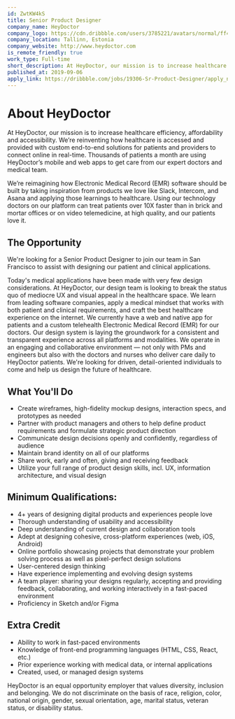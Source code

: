 ```yaml
---
id: ZwtKW4kS
title: Senior Product Designer
company_name: HeyDoctor
company_logo: https://cdn.dribbble.com/users/3785221/avatars/normal/ff439f39839cfc3cd832d9db8e4e975c.png?1562024842
company_location: Tallinn, Estonia
company_website: http://www.heydoctor.com
is_remote_friendly: true
work_type: Full-time
short_description: At HeyDoctor, our mission is to increase healthcare efficiency, affordability and accessibility. We’re reinventing how healthcare is accessed and provided with custom end-to-end solutions for patients and providers to connect...
published_at: 2019-09-06
apply_link: https://dribbble.com/jobs/19306-Sr-Product-Designer/apply_now
---
```


# About HeyDoctor

At HeyDoctor, our mission is to increase healthcare efficiency, affordability and accessibility. We’re reinventing how healthcare is accessed and provided with custom end-to-end solutions for patients and providers to connect online in real-time. Thousands of patients a month are using HeyDoctor’s mobile and web apps to get care from our expert doctors and medical team.

We’re reimagining how Electronic Medical Record (EMR) software should be built by taking inspiration from products we love like Slack, Intercom, and Asana and applying those learnings to healthcare. Using our technology doctors on our platform can treat patients over 10X faster than in brick and mortar offices or on video telemedicine, at high quality, and our patients love it.

## The Opportunity

We're looking for a Senior Product Designer to join our team in San Francisco to assist with designing our patient and clinical applications.

Today's medical applications have been made with very few design considerations. At HeyDoctor, our design team is looking to break the status quo of mediocre UX and visual appeal in the healthcare space. We learn from leading software companies, apply a medical mindset that works with both patient and clinical requirements, and craft the best healthcare experience on the internet. We currently have a web and native app for patients and a custom telehealth Electronic Medical Record (EMR) for our doctors. Our design system is laying the groundwork for a consistent and transparent experience across all platforms and modalities. We operate in an engaging and collaborative environment — not only with PMs and engineers but also with the doctors and nurses who deliver care daily to HeyDoctor patients. We're looking for driven, detail-oriented individuals to come and help us design the future of healthcare.

## What You'll Do

- Create wireframes, high-fidelity mockup designs, interaction specs, and prototypes as needed
- Partner with product managers and others to help define product requirements and formulate strategic product direction
- Communicate design decisions openly and confidently, regardless of audience
- Maintain brand identity on all of our platforms
- Share work, early and often, giving and receiving feedback
- Utilize your full range of product design skills, incl. UX, information architecture, and visual design

## Minimum Qualifications:

- 4+ years of designing digital products and experiences people love
- Thorough understanding of usability and accessibility
- Deep understanding of current design and collaboration tools
- Adept at designing cohesive, cross-platform experiences (web, iOS, Android)
- Online portfolio showcasing projects that demonstrate your problem solving process as well as pixel-perfect design solutions
- User-centered design thinking
- Have experience implementing and evolving design systems
- A team player: sharing your designs regularly, accepting and providing feedback, collaborating, and working interactively in a fast-paced environment
- Proficiency in Sketch and/or Figma

## Extra Credit

- Ability to work in fast-paced environments
- Knowledge of front-end programming languages (HTML, CSS, React, etc.)
- Prior experience working with medical data, or internal applications
- Created, used, or managed design systems

HeyDoctor is an equal opportunity employer that values diversity, inclusion and belonging. We do not discriminate on the basis of race, religion, color, national origin, gender, sexual orientation, age, marital status, veteran status, or disability status.
